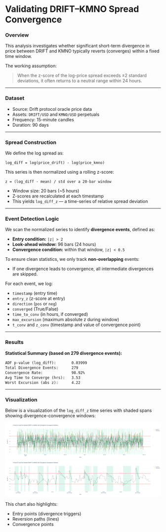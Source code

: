 # Validating DRIFT–KMNO Spread Convergence

### Overview

This analysis investigates whether significant short-term divergence in price between DRIFT and KMNO typically reverts (converges) within a fixed time window.

The working assumption:

> When the z-score of the log-price spread exceeds ±2 standard deviations, it often returns to a neutral range within 24 hours.

---

### Dataset

- Source: Drift protocol oracle price data
- Assets: `DRIFT/USD` and `KMNO/USD` perpetuals
- Frequency: 15-minute candles
- Duration: 90 days

---

### Spread Construction

We define the log spread as:

```
log_diff = log(price_drift) - log(price_kmno)
```

This series is then normalized using a rolling z-score:

```
z = (log_diff - mean) / std over a 20-bar window
```

- Window size: 20 bars (\~5 hours)
- Z-scores are recalculated at each timestamp
- This yields `log_diff_z` — a time-series of relative spread deviation

---

### Event Detection Logic

We scan the normalized series to identify **divergence events**, defined as:

- **Entry condition:** `|z| > 2`
- **Look-ahead window:** 96 bars (24 hours)
- **Convergence condition:** within that window, `|z| < 0.5`

To ensure clean statistics, we only track **non-overlapping** events:

- If one divergence leads to convergence, all intermediate divergences are skipped.

For each event, we log:

- `timestamp` (entry time)
- `entry_z` (z-score at entry)
- `direction` (`pos` or `neg`)
- `converged` (True/False)
- `time_to_conv` (in hours, if converged)
- `max_excursion` (maximum absolute z during window)
- `t_conv` and `z_conv` (timestamp and value of convergence point)

---

### Results

**Statistical Summary (based on 279 divergence events):**

```
ADF p-value (log_diff):       0.03999
Total Divergence Events:      279
Convergence Rate:             98.92%
Avg Time to Converge (hrs):   3.53
Worst Excursion (abs z):      4.22
```

---

### Visualization

Below is a visualization of the `log_diff_z` time series with shaded spans showing divergence-convergence windows:

![Z-Score](./plots/z_score.png)  
![Z-Score ≥ 2](./plots/z_score_2.png)

This chart also highlights:

- Entry points (divergence triggers)
- Reversion paths (lines)
- Convergence points
